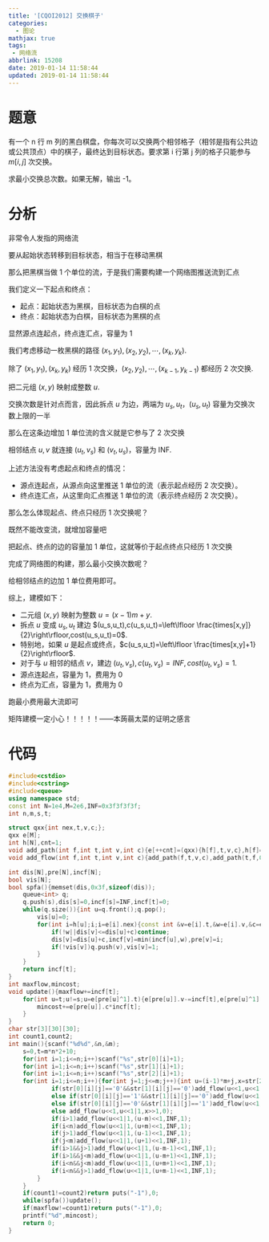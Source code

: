 ```yaml
---
title: '[CQOI2012] 交换棋子'
categories:
  - 图论
mathjax: true
tags:
 - 网络流
abbrlink: 15208
date: 2019-01-14 11:58:44
updated: 2019-01-14 11:58:44
---
```


# 题意

有一个 n 行 m 列的黑白棋盘，你每次可以交换两个相邻格子（相邻是指有公共边或公共顶点）中的棋子，最终达到目标状态。要求第 i 行第 j 列的格子只能参与 $m[i,j]$ 次交换。

求最小交换总次数。如果无解，输出 -1。

<!--more-->

# 分析

非常令人发指的网络流

要从起始状态转移到目标状态，相当于在移动黑棋

那么把黑棋当做 1 个单位的流，于是我们需要构建一个网络图推送流到汇点

我们定义一下起点和终点：

- 起点：起始状态为黑棋，目标状态为白棋的点
- 终点：起始状态为白棋，目标状态为黑棋的点

显然源点连起点，终点连汇点，容量为 1

我们考虑移动一枚黑棋的路径 $(x_1,y_1),(x_2,y_2),\cdots,(x_k,y_k)$.

除了 $(x_1,y_1),(x_k,y_k)$ 经历 1 次交换，$(x_2,y_2),\cdots,(x_{k-1},y_{k-1})$ 都经历 2 次交换.

把二元组 $(x,y)$ 映射成整数 $u$.

交换次数是针对点而言，因此拆点 $u$ 为边，两端为 $u_s,u_t$，$(u_s,u_t)$ 容量为交换次数上限的一半

那么在这条边增加 1 单位流的含义就是它参与了 2 次交换

相邻结点 $u,v$ 就连接 $(u_t,v_s)$ 和 $(v_t,u_s)$，容量为 INF.

上述方法没有考虑起点和终点的情况：

- 源点连起点，从源点向这里推送 1 单位的流（表示起点经历 2 次交换）。
- 终点连汇点，从这里向汇点推送 1 单位的流（表示终点经历 2 次交换）。

那么怎么体现起点、终点只经历 1 次交换呢？

既然不能改变流，就增加容量吧

把起点、终点的边的容量加 1 单位，这就等价于起点终点只经历 1 次交换

完成了网络图的构建，那么最小交换次数呢？

给相邻结点的边加 1 单位费用即可。

综上，建模如下：

- 二元组 $(x,y)$ 映射为整数 $u=(x-1)m+y$.
- 拆点 $u$ 变成 $u_s,u_t$ 建边 $(u_s,u_t),c(u_s,u_t)=\left\lfloor \frac{times[x,y]}{2}\right\rfloor,cost(u_s,u_t)=0$.
- 特别地，如果 $u$ 是起点或终点，$c(u_s,u_t)=\left\lfloor \frac{times[x,y]+1}{2}\right\rfloor$.
- 对于与 $u$ 相邻的结点 $v$，建边 $(u_t,v_s),c(u_t,v_s)=INF,cost(u_t,v_s)=1$.
- 源点连起点，容量为 1，费用为 0
- 终点为汇点，容量为 1，费用为 0

跑最小费用最大流即可

矩阵建模一定小心！！！！！——本蒟蒻太菜的证明之感言

# 代码

```cpp
#include<cstdio>
#include<cstring>
#include<queue>
using namespace std;
const int N=1e4,M=2e6,INF=0x3f3f3f3f;
int n,m,s,t;

struct qxx{int nex,t,v,c;};
qxx e[M];
int h[N],cnt=1;
void add_path(int f,int t,int v,int c){e[++cnt]=(qxx){h[f],t,v,c},h[f]=cnt;}
void add_flow(int f,int t,int v,int c){add_path(f,t,v,c),add_path(t,f,0,-c);}

int dis[N],pre[N],incf[N];
bool vis[N];
bool spfa(){memset(dis,0x3f,sizeof(dis));
	queue<int> q;
	q.push(s),dis[s]=0,incf[s]=INF,incf[t]=0;
	while(q.size()){int u=q.front();q.pop();
		vis[u]=0;
		for(int i=h[u];i;i=e[i].nex){const int &v=e[i].t,&w=e[i].v,&c=e[i].c;
			if(!w||dis[v]<=dis[u]+c)continue;
			dis[v]=dis[u]+c,incf[v]=min(incf[u],w),pre[v]=i;
			if(!vis[v])q.push(v),vis[v]=1;
		}
	}
	return incf[t];
}
int maxflow,mincost;
void update(){maxflow+=incf[t];
	for(int u=t;u!=s;u=e[pre[u]^1].t){e[pre[u]].v-=incf[t],e[pre[u]^1].v+=incf[t];
		mincost+=e[pre[u]].c*incf[t];
	}
}
char str[3][30][30];
int count1,count2;
int main(){scanf("%d%d",&n,&m);
	s=0,t=m*n*2+10;
	for(int i=1;i<=n;i++)scanf("%s",str[0][i]+1);
	for(int i=1;i<=n;i++)scanf("%s",str[1][i]+1);
	for(int i=1;i<=n;i++)scanf("%s",str[2][i]+1);
	for(int i=1;i<=n;i++){for(int j=1;j<=m;j++){int u=(i-1)*m+j,x=str[2][i][j]-'0';
			if(str[0][i][j]=='0'&&str[1][i][j]=='0')add_flow(u<<1,u<<1|1,x>>1,0);
			else if(str[0][i][j]=='1'&&str[1][i][j]=='0')add_flow(u<<1,u<<1|1,(x+1)>>1,0),add_flow(s,u<<1,1,0),count1++;
			else if(str[0][i][j]=='0'&&str[1][i][j]=='1')add_flow(u<<1,u<<1|1,(x+1)>>1,0),add_flow(u<<1|1,t,1,0),count2++;
			else add_flow(u<<1,u<<1|1,x>>1,0);
			if(i>1)add_flow(u<<1|1,(u-m)<<1,INF,1);
			if(i<n)add_flow(u<<1|1,(u+m)<<1,INF,1);
			if(j>1)add_flow(u<<1|1,(u-1)<<1,INF,1);
			if(j<m)add_flow(u<<1|1,(u+1)<<1,INF,1);
			if(i>1&&j>1)add_flow(u<<1|1,(u-m-1)<<1,INF,1);
			if(i>1&&j<m)add_flow(u<<1|1,(u-m+1)<<1,INF,1);
			if(i<n&&j<m)add_flow(u<<1|1,(u+m+1)<<1,INF,1);
			if(i<n&&j>1)add_flow(u<<1|1,(u+m-1)<<1,INF,1);
		}
	}
	if(count1!=count2)return puts("-1"),0;
	while(spfa())update();
	if(maxflow!=count1)return puts("-1"),0;
	printf("%d",mincost);
	return 0;
}
```

